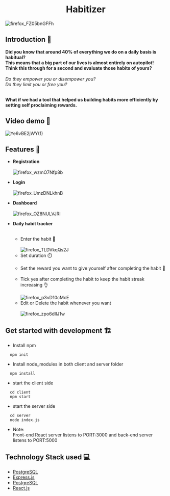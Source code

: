 <h1 align="center">Habitizer</h1>

![firefox_FZ05bnGFFh](https://user-images.githubusercontent.com/54499808/138438730-db041221-6ebd-47f9-9de7-6f5bdd77f5ac.png)


## Introduction :sparkler:
**Did you know that around 40% of everything we do on a daily basis is habitual?**<br>
**This means that a big part of our lives is almost entirely on autopilot!**<br>
**Think this through for a second and evaluate those habits of yours?**<br><br>
*Do they empower you or disempower you?*<br>
*Do they limit you or free you?*<br><br>

**What if we had a tool that helped us building habits more efficiently by setting self proclaiming rewards.**

## Video demo :movie_camera:
![Ye6vBE2jWY(1)](https://user-images.githubusercontent.com/54499808/138444427-9a6ab3d1-00cd-44b9-afad-4f6c75b039cf.gif)


## Features :gift:
- **Registration** <br><br>
![firefox_wzmO7Nfp8b](https://user-images.githubusercontent.com/54499808/138439142-28a2c7bb-444d-4579-80b2-7fc07bb1df18.png)


- **Login** <br><br>
![firefox_UmzDNLkhnB](https://user-images.githubusercontent.com/54499808/138439443-c971d91d-313a-44a4-a1f4-ce7f82621167.png)

- **Dashboard** <br><br>
![firefox_OZ8NULVJRI](https://user-images.githubusercontent.com/54499808/138439750-dae4032c-3184-450c-9429-73769f37a386.png)


- **Daily habit tracker** <br><br>
    - Enter the habit :ping_pong: <br><br> 
    ![firefox_TLDVkqQs2J](https://user-images.githubusercontent.com/54499808/138439920-e9e8634f-561c-4903-9909-9583c9d75220.png)
    - Set duration :stopwatch:<br><br>
    - Set the reward you want to give yourself after completing the habit :ribbon:<br><br>
    - Tick yes after completing the habit to keep the habit streak increasing :ok_hand:<br><br>
    ![firefox_p3vD10cMcE](https://user-images.githubusercontent.com/54499808/138439985-3bc12b4c-663e-47d0-91de-677a7bf4ada3.png)
    - Edit or Delete the habit whenever you want <br><br>
    ![firefox_zpo6dIlJ1w](https://user-images.githubusercontent.com/54499808/138440057-fb018303-c8f2-447b-ae79-255618158f71.png)

## Get started with development :building_construction: 	
- Install npm 
```
  npm init
```

- Install node_modules in both client and server folder
```
  npm install
```

- start the client side
```
  cd client
  npm start
```
- start the server side
```
  cd server
  node index.js
```

- Note:<br>
    Front-end React server listens to PORT:3000 and back-end server listens to PORT:5000
    
## Technology Stack used :computer:
- [PostgreSQL](https://www.postgresql.org/)
- [Express.js](https://expressjs.com/)
- [PostgreSQL](https://www.postgresql.org/)
- [React.js](https://reactjs.org/)


